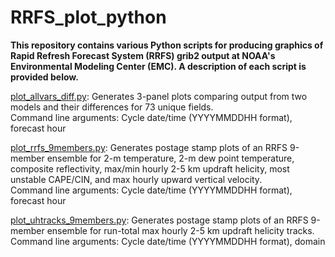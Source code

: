 # RRFS_plot_python

**This repository contains various Python scripts for producing graphics of Rapid Refresh Forecast System (RRFS) grib2 output at NOAA's Environmental Modeling Center (EMC).  A description of each script is provided below.**

<ins>plot_allvars_diff.py</ins>: Generates 3-panel plots comparing output from two models and their differences for 73 unique fields.<br>
Command line arguments: Cycle date/time (YYYYMMDDHH format), forecast hour 

<ins>plot_rrfs_9members.py</ins>: Generates postage stamp plots of an RRFS 9-member ensemble for 2-m temperature, 2-m dew point temperature, composite reflectivity, max/min hourly 2-5 km updraft helicity, most unstable CAPE/CIN, and max hourly upward vertical velocity.<br>
Command line arguments: Cycle date/time (YYYYMMDDHH format), forecast hour

<ins>plot_uhtracks_9members.py</ins>: Generates postage stamp plots of an RRFS 9-member ensemble for run-total max hourly 2-5 km updraft helicity tracks.<br>
Command line arguments: Cycle date/time (YYYYMMDDHH format), domain
